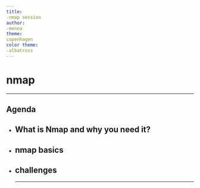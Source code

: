 ```yaml
---
title:
-nmap session
author:
-menna
theme:
copenhagen
color theme:
-albatross
---
```

# nmap
----
## Agenda
* ## What is Nmap and why you need it?

* ## nmap basics

* ## challenges
  ----
  
